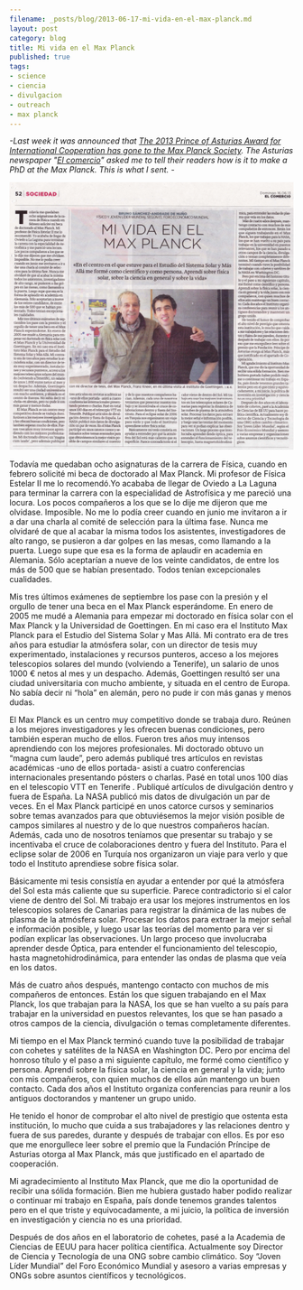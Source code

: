 ```yaml
---
filename: _posts/blog/2013-06-17-mi-vida-en-el-max-planck.md
layout: post
category: blog
title: Mi vida en el Max Planck
published: true
tags:
- science
- ciencia
- divulgacion
- outreach
- max planck
---
```


*-Last week it was announced that [The 2013 Prince of Asturias Award for International Cooperation has gone to the Max Planck Society](https://www.fpa.es/es/premios-principe-de-asturias/premiados/2013-la-sociedad-max-planck-para-el-avance-de-la-ciencia.html?especifica=0&anio=2013&especifica=0&idCategoria=0). The Asturias newspaper "[El comercio](https://www.elcomercio.es/)" asked me to tell their readers how is it to make a PhD at the Max Planck. This is what I sent. -*

![](/images/max-planck-comercio.jpg)


Todavía me quedaban ocho asignaturas de la carrera de Física, cuando en febrero solicité mi beca de doctorado al Max Planck. Mi profesor de Física Estelar II me lo recomendó.Yo acababa de llegar de Oviedo a La Laguna para terminar la carrera con la especialidad de Astrofísica y me pareció una locura. Los pocos compañeros a los que se lo dije me dijeron que me olvidase. Imposible. No me lo podía creer cuando en junio me invitaron a ir a  dar una charla al comité de selección para la última fase. Nunca me olvidaré de que al acabar la misma todos los asistentes, investigadores de alto rango, se pusieron a dar golpes en las mesas, como llamando a la puerta. Luego supe que esa es la forma de aplaudir en academia en Alemania. Sólo aceptarían a nueve de los veinte candidatos, de entre los más de 500 que se habían presentado. Todos tenían excepcionales cualidades.

<!--more-->

Mis tres últimos exámenes de septiembre los pase con la presión y el orgullo de tener una beca en el Max Planck esperándome. En enero de 2005 me mudé a Alemania para empezar mi doctorado en física solar con el Max Planck y la Universidad de Goettingen. En mi caso era el Instituto Max Planck para el Estudio del Sistema Solar y Mas Allá. Mi contrato era de tres años para estudiar la atmósfera solar, con un director de tesis muy experimentado, instalaciones y recursos punteros, acceso a los mejores telescopios solares del mundo (volviendo a Tenerife), un salario de unos 1000 € netos al mes y un despacho. Además, Goettingen resultó ser una ciudad universitaria con mucho ambiente, y situada en el centro de Europa. No sabía decir ni “hola” en alemán, pero no pude ir con más ganas y menos dudas.

El Max Planck es un centro muy competitivo donde se trabaja duro. Reúnen a los mejores investigadores y les ofrecen buenas condiciones, pero también esperan mucho de ellos. Fueron tres años muy intensos aprendiendo con los mejores profesionales. Mi doctorado obtuvo un “magna cum laude”, pero además publiqué tres artículos en revistas académicas -uno de ellos portada- asistí a cuatro conferencias internacionales presentando pósters o charlas. Pasé en total unos 100 días en el telescopio VTT en Tenerife . Publiqué artículos de divulgación dentro y fuera de España. La NASA publicó mis datos de divulgación un par de veces. En el Max Planck participé en unos catorce cursos y seminarios sobre temas avanzados para que obtuviésemos la mejor visión posible de campos similares al nuestro y de lo que nuestros compañeros hacían. Además, cada uno de nosotros teníamos que presentar su trabajo y se incentivaba el cruce de colaboraciones dentro y fuera del Instituto. Para el eclipse solar de 2006 en Turquía nos organizaron un viaje para verlo y que todo el Instituto aprendiese sobre física solar.

Básicamente mi tesis consistía en ayudar a entender por qué la atmósfera del Sol esta más caliente que su superficie. Parece contradictorio si el calor viene de dentro del Sol. Mi trabajo era usar los mejores instrumentos en los telescopios solares de Canarias para registrar la dinámica de las nubes de plasma de la atmósfera solar. Procesar los datos para extraer la mejor señal e información posible, y luego usar las teorías del momento para ver si podían explicar las observaciones. Un largo proceso que involucraba aprender desde Óptica, para entender el funcionamiento del telescopio, hasta magnetohidrodinámica, para entender las ondas de plasma que veía en los datos.

Más de cuatro años después, mantengo contacto con muchos de mis compañeros de entonces. Están los que siguen trabajando en el Max Planck, los que trabajan para la NASA, los que se han vuelto a su país para trabajar en la universidad en puestos relevantes, los que se han pasado a otros campos de la ciencia, divulgación o temas completamente diferentes.

Mi tiempo en el Max Planck terminó cuando tuve la posibilidad de trabajar con cohetes y satélites de la NASA en Washington DC. Pero por encima del honroso título y el paso a mi siguiente capítulo, me formé como científico y persona. Aprendí sobre la física solar, la ciencia en general y la vida; junto con mis compañeros, con quien muchos de ellos aún mantengo un buen contacto. Cada dos años el Instituto organiza conferencias para reunir a los antiguos doctorandos y mantener un grupo unido.

He tenido el honor de comprobar el alto nivel de prestigio que ostenta esta institución, lo mucho que cuida a sus trabajadores y las relaciones dentro y fuera de sus paredes, durante y después de trabajar con ellos. Es por eso que me enorgullece leer sobre el premio que la Fundación  Príncipe de Asturias otorga al Max Planck, más que justificado en el apartado de cooperación.

Mi agradecimiento al Instituto Max Planck, que me dio la oportunidad de recibir una sólida formación. Bien me hubiera gustado haber podido realizar o continuar mi trabajo en España, país donde tenemos grandes talentos pero en el que triste y equivocadamente, a mi juicio, la política de inversión en investigación y ciencia no es una prioridad.


Después de dos años en el laboratorio de cohetes, pasé a la Academia de Ciencias de EEUU para hacer política científica. Actualmente soy Director de Ciencia y Tecnología de una ONG sobre cambio climático. Soy “Joven Líder  Mundial” del Foro Económico Mundial y asesoro a varias empresas y ONGs sobre asuntos científicos y tecnológicos.
